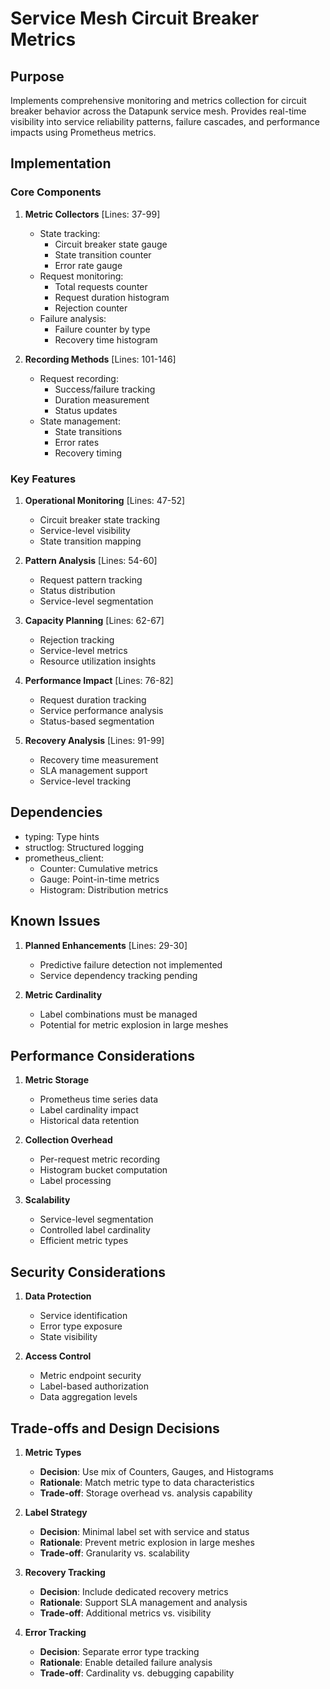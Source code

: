 # Service Mesh Circuit Breaker Metrics

## Purpose

Implements comprehensive monitoring and metrics collection for circuit breaker behavior across the Datapunk service mesh. Provides real-time visibility into service reliability patterns, failure cascades, and performance impacts using Prometheus metrics.

## Implementation

### Core Components

1. **Metric Collectors** [Lines: 37-99]

   - State tracking:
     - Circuit breaker state gauge
     - State transition counter
     - Error rate gauge
   - Request monitoring:
     - Total requests counter
     - Request duration histogram
     - Rejection counter
   - Failure analysis:
     - Failure counter by type
     - Recovery time histogram

2. **Recording Methods** [Lines: 101-146]
   - Request recording:
     - Success/failure tracking
     - Duration measurement
     - Status updates
   - State management:
     - State transitions
     - Error rates
     - Recovery timing

### Key Features

1. **Operational Monitoring** [Lines: 47-52]

   - Circuit breaker state tracking
   - Service-level visibility
   - State transition mapping

2. **Pattern Analysis** [Lines: 54-60]

   - Request pattern tracking
   - Status distribution
   - Service-level segmentation

3. **Capacity Planning** [Lines: 62-67]

   - Rejection tracking
   - Service-level metrics
   - Resource utilization insights

4. **Performance Impact** [Lines: 76-82]

   - Request duration tracking
   - Service performance analysis
   - Status-based segmentation

5. **Recovery Analysis** [Lines: 91-99]
   - Recovery time measurement
   - SLA management support
   - Service-level tracking

## Dependencies

- typing: Type hints
- structlog: Structured logging
- prometheus_client:
  - Counter: Cumulative metrics
  - Gauge: Point-in-time metrics
  - Histogram: Distribution metrics

## Known Issues

1. **Planned Enhancements** [Lines: 29-30]

   - Predictive failure detection not implemented
   - Service dependency tracking pending

2. **Metric Cardinality**
   - Label combinations must be managed
   - Potential for metric explosion in large meshes

## Performance Considerations

1. **Metric Storage**

   - Prometheus time series data
   - Label cardinality impact
   - Historical data retention

2. **Collection Overhead**

   - Per-request metric recording
   - Histogram bucket computation
   - Label processing

3. **Scalability**
   - Service-level segmentation
   - Controlled label cardinality
   - Efficient metric types

## Security Considerations

1. **Data Protection**

   - Service identification
   - Error type exposure
   - State visibility

2. **Access Control**
   - Metric endpoint security
   - Label-based authorization
   - Data aggregation levels

## Trade-offs and Design Decisions

1. **Metric Types**

   - **Decision**: Use mix of Counters, Gauges, and Histograms
   - **Rationale**: Match metric type to data characteristics
   - **Trade-off**: Storage overhead vs. analysis capability

2. **Label Strategy**

   - **Decision**: Minimal label set with service and status
   - **Rationale**: Prevent metric explosion in large meshes
   - **Trade-off**: Granularity vs. scalability

3. **Recovery Tracking**

   - **Decision**: Include dedicated recovery metrics
   - **Rationale**: Support SLA management and analysis
   - **Trade-off**: Additional metrics vs. visibility

4. **Error Tracking**
   - **Decision**: Separate error type tracking
   - **Rationale**: Enable detailed failure analysis
   - **Trade-off**: Cardinality vs. debugging capability
